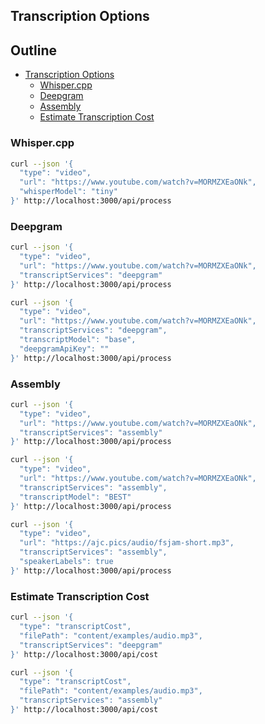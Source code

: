 ## Transcription Options

## Outline

- [Transcription Options](#transcription-options)
  - [Whisper.cpp](#whispercpp)
  - [Deepgram](#deepgram)
  - [Assembly](#assembly)
  - [Estimate Transcription Cost](#estimate-transcription-cost)

### Whisper.cpp

```bash
curl --json '{
  "type": "video",
  "url": "https://www.youtube.com/watch?v=MORMZXEaONk",
  "whisperModel": "tiny"
}' http://localhost:3000/api/process
```

### Deepgram

```bash
curl --json '{
  "type": "video",
  "url": "https://www.youtube.com/watch?v=MORMZXEaONk",
  "transcriptServices": "deepgram"
}' http://localhost:3000/api/process
```

```bash
curl --json '{
  "type": "video",
  "url": "https://www.youtube.com/watch?v=MORMZXEaONk",
  "transcriptServices": "deepgram",
  "transcriptModel": "base",
  "deepgramApiKey": ""
}' http://localhost:3000/api/process
```

### Assembly

```bash
curl --json '{
  "type": "video",
  "url": "https://www.youtube.com/watch?v=MORMZXEaONk",
  "transcriptServices": "assembly"
}' http://localhost:3000/api/process
```

```bash
curl --json '{
  "type": "video",
  "url": "https://www.youtube.com/watch?v=MORMZXEaONk",
  "transcriptServices": "assembly",
  "transcriptModel": "BEST"
}' http://localhost:3000/api/process
```

```bash
curl --json '{
  "type": "video",
  "url": "https://ajc.pics/audio/fsjam-short.mp3",
  "transcriptServices": "assembly",
  "speakerLabels": true
}' http://localhost:3000/api/process
```

### Estimate Transcription Cost

```bash
curl --json '{
  "type": "transcriptCost",
  "filePath": "content/examples/audio.mp3",
  "transcriptServices": "deepgram"
}' http://localhost:3000/api/cost
```

```bash
curl --json '{
  "type": "transcriptCost",
  "filePath": "content/examples/audio.mp3",
  "transcriptServices": "assembly"
}' http://localhost:3000/api/cost
```